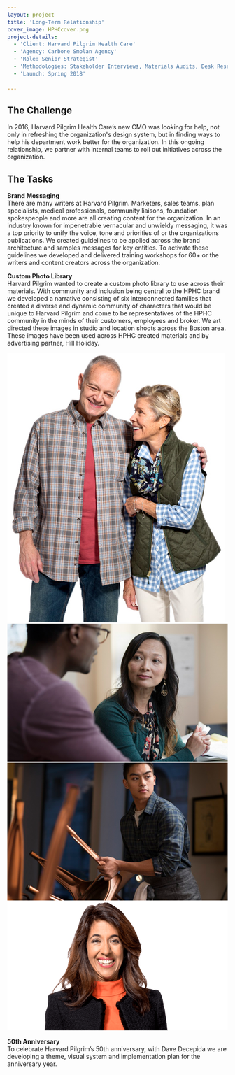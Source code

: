 ```yaml
---
layout: project
title: 'Long-Term Relationship'
cover_image: HPHCcover.png
project-details:
  - 'Client: Harvard Pilgrim Health Care'
  - 'Agency: Carbone Smolan Agency'
  - 'Role: Senior Strategist'
  - 'Methodologies: Stakeholder Interviews, Materials Audits, Desk Research, Competitive Audits,  Workshops'
  - 'Launch: Spring 2018'

---
```

## The Challenge
In 2016, Harvard Pilgrim Health Care’s new CMO was looking for help, not only in refreshing the organization's design system, but in finding ways to help his department work better for the organization. In this ongoing relationship, we partner with internal teams to roll out initiatives across the organization.

## The Tasks
**Brand Messaging**  
There are many writers at Harvard Pilgrim. Marketers, sales teams, plan specialists, medical professionals, community liaisons, foundation spokespeople and more are all creating content for the organization. In an industry known for impenetrable vernacular and unwieldy messaging, it was a top priority to unify the voice, tone and priorities of or the organizations publications. We created guidelines to be applied across the brand architecture and samples messages for key entities. To activate these guidelines we developed and delivered training workshops for 60+ or the writers and content creators across the organization.

**Custom Photo Library**  
Harvard Pilgrim wanted to create a custom photo library to use across their materials. With community and inclusion being central to the HPHC brand we developed a narrative consisting of six interconnected families that created a diverse and dynamic community of characters that would be unique to Harvard Pilgrim and come to be representatives of the HPHC community in the minds of their customers, employees and broker. We art directed these images in studio and location shoots across the Boston area. These images have been used across HPHC created materials and by advertising partner, Hill Holiday.

![image](/assets/images/HPHCimage1.jpg)
![image](/assets/images/HPHCimage2.png)
![image](/assets/images/HPHCimage3.png)
![image](/assets/images/HPHCimage4.png)

**50th Anniversary**  
To celebrate Harvard Pilgrim’s 50th anniversary, with Dave Decepida we are developing a theme, visual system and implementation plan for the anniversary year.  
